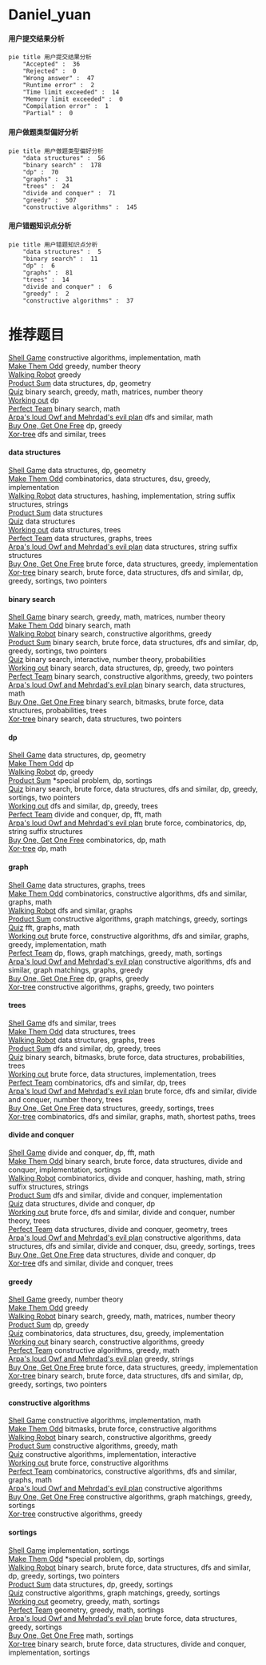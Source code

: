 # Daniel_yuan
<!-- tabs:start -->
#### **用户提交结果分析**

```mermaid
pie title 用户提交结果分析
    "Accepted" :  36
    "Rejected" :  0
    "Wrong answer" :  47
    "Runtime error" :  2
    "Time limit exceeded" :  14
    "Memory limit exceeded" :  0
    "Compilation error" :  1
    "Partial" :  0
```
#### **用户做题类型偏好分析**

```mermaid
pie title 用户做题类型偏好分析
    "data structures" :  56
    "binary search" :  178
    "dp" :  70
    "graphs" :  31
    "trees" :  24
    "divide and conquer" :  71
    "greedy" :  507
    "constructive algorithms" :  145
```
#### **用户错题知识点分析**

```mermaid
pie title 用户错题知识点分析
    "data structures" :  5
    "binary search" :  11
    "dp" :  6
    "graphs" :  81
    "trees" :  14
    "divide and conquer" :  6
    "greedy" :  2
    "constructive algorithms" :  37
```
<!-- tabs:end -->
# 推荐题目
[Shell Game](http://codeforces.com/problemset/problem/777/A)		constructive algorithms,
                        implementation,
                        math		  
[Make Them Odd](http://codeforces.com/problemset/problem/1277/B)		greedy,
                        number theory		  
[Walking Robot](http://codeforces.com/problemset/problem/1154/D)		greedy		  
[Product Sum](http://codeforces.com/problemset/problem/631/E)		data structures,
                        dp,
                        geometry		  
[Quiz](http://codeforces.com/problemset/problem/337/C)		binary search,
                        greedy,
                        math,
                        matrices,
                        number theory		  
[Working out](http://codeforces.com/problemset/problem/429/B)		dp		  
[Perfect Team](http://codeforces.com/problemset/problem/1221/C)		binary search,
                        math		  
[Arpa's loud Owf and Mehrdad's evil plan](https://codeforces.com/contest/742/problem/C)		dfs and similar,
                        math		  
[Buy One, Get One Free](http://codeforces.com/problemset/problem/335/F)		dp,
                        greedy		  
[Xor-tree](https://codeforces.com/contest/430/problem/C)		dfs and similar,
                        trees		  
<!-- tabs:start -->
#### **data structures**
[Shell Game](http://codeforces.com/problemset/problem/631/E)		data structures,
                        dp,
                        geometry		  
[Make Them Odd](https://codeforces.com/contest/1443/problem/F)		combinatorics,
                        data structures,
                        dsu,
                        greedy,
                        implementation		  
[Walking Robot](http://codeforces.com/problemset/problem/631/D)		data structures,
                        hashing,
                        implementation,
                        string suffix structures,
                        strings		  
[Product Sum](http://codeforces.com/problemset/problem/587/E)		data structures		  
[Quiz](http://codeforces.com/problemset/problem/420/D)		data structures		  
[Working out](http://codeforces.com/problemset/problem/339/D)		data structures,
                        trees		  
[Perfect Team](https://codeforces.com/contest/397/problem/E)		data structures,
                        graphs,
                        trees		  
[Arpa's loud Owf and Mehrdad's evil plan](http://codeforces.com/problemset/problem/741/E)		data structures,
                        string suffix structures		  
[Buy One, Get One Free](http://codeforces.com/problemset/problem/1340/A)		brute force,
                        data structures,
                        greedy,
                        implementation		  
[Xor-tree](http://codeforces.com/problemset/problem/1379/C)		binary search,
                        brute force,
                        data structures,
                        dfs and similar,
                        dp,
                        greedy,
                        sortings,
                        two pointers		  
#### **binary search**
[Shell Game](http://codeforces.com/problemset/problem/337/C)		binary search,
                        greedy,
                        math,
                        matrices,
                        number theory		  
[Make Them Odd](http://codeforces.com/problemset/problem/1221/C)		binary search,
                        math		  
[Walking Robot](http://codeforces.com/problemset/problem/335/A)		binary search,
                        constructive algorithms,
                        greedy		  
[Product Sum](http://codeforces.com/problemset/problem/1379/C)		binary search,
                        brute force,
                        data structures,
                        dfs and similar,
                        dp,
                        greedy,
                        sortings,
                        two pointers		  
[Quiz](http://codeforces.com/problemset/problem/1114/E)		binary search,
                        interactive,
                        number theory,
                        probabilities		  
[Working out](http://codeforces.com/problemset/problem/1492/C)		binary search,
                        data structures,
                        dp,
                        greedy,
                        two pointers		  
[Perfect Team](http://codeforces.com/problemset/problem/1463/D)		binary search,
                        constructive algorithms,
                        greedy,
                        two pointers		  
[Arpa's loud Owf and Mehrdad's evil plan](http://codeforces.com/problemset/problem/1490/G)		binary search,
                        data structures,
                        math		  
[Buy One, Get One Free](http://codeforces.com/problemset/problem/1479/D)		binary search,
                        bitmasks,
                        brute force,
                        data structures,
                        probabilities,
                        trees		  
[Xor-tree](http://codeforces.com/problemset/problem/1436/E)		binary search,
                        data structures,
                        two pointers		  
#### **dp**
[Shell Game](http://codeforces.com/problemset/problem/631/E)		data structures,
                        dp,
                        geometry		  
[Make Them Odd](http://codeforces.com/problemset/problem/429/B)		dp		  
[Walking Robot](http://codeforces.com/problemset/problem/335/F)		dp,
                        greedy		  
[Product Sum](http://codeforces.com/problemset/problem/158/E)		*special problem,
                        dp,
                        sortings		  
[Quiz](http://codeforces.com/problemset/problem/1379/C)		binary search,
                        brute force,
                        data structures,
                        dfs and similar,
                        dp,
                        greedy,
                        sortings,
                        two pointers		  
[Working out](http://codeforces.com/problemset/problem/274/B)		dfs and similar,
                        dp,
                        greedy,
                        trees		  
[Perfect Team](http://codeforces.com/problemset/problem/632/E)		divide and conquer,
                        dp,
                        fft,
                        math		  
[Arpa's loud Owf and Mehrdad's evil plan](https://codeforces.com/contest/759/problem/D)		brute force,
                        combinatorics,
                        dp,
                        string suffix structures		  
[Buy One, Get One Free](http://codeforces.com/problemset/problem/1239/A)		combinatorics,
                        dp,
                        math		  
[Xor-tree](http://codeforces.com/problemset/problem/1459/B)		dp,
                        math		  
#### **graph**
[Shell Game](https://codeforces.com/contest/397/problem/E)		data structures,
                        graphs,
                        trees		  
[Make Them Odd](http://codeforces.com/problemset/problem/612/E)		combinatorics,
                        constructive algorithms,
                        dfs and similar,
                        graphs,
                        math		  
[Walking Robot](http://codeforces.com/problemset/problem/107/A)		dfs and similar,
                        graphs		  
[Product Sum](http://codeforces.com/problemset/problem/1360/C)		constructive algorithms,
                        graph matchings,
                        greedy,
                        sortings		  
[Quiz](http://codeforces.com/problemset/problem/1392/I)		fft,
                        graphs,
                        math		  
[Working out](http://codeforces.com/problemset/problem/1487/C)		brute force,
                        constructive algorithms,
                        dfs and similar,
                        graphs,
                        greedy,
                        implementation,
                        math		  
[Perfect Team](http://codeforces.com/problemset/problem/1437/C)		dp,
                        flows,
                        graph matchings,
                        greedy,
                        math,
                        sortings		  
[Arpa's loud Owf and Mehrdad's evil plan](http://codeforces.com/problemset/problem/1470/D)		constructive algorithms,
                        dfs and similar,
                        graph matchings,
                        graphs,
                        greedy		  
[Buy One, Get One Free](http://codeforces.com/problemset/problem/1476/C)		dp,
                        graphs,
                        greedy		  
[Xor-tree](http://codeforces.com/problemset/problem/1304/D)		constructive algorithms,
                        graphs,
                        greedy,
                        two pointers		  
#### **trees**
[Shell Game](https://codeforces.com/contest/430/problem/C)		dfs and similar,
                        trees		  
[Make Them Odd](http://codeforces.com/problemset/problem/339/D)		data structures,
                        trees		  
[Walking Robot](https://codeforces.com/contest/397/problem/E)		data structures,
                        graphs,
                        trees		  
[Product Sum](http://codeforces.com/problemset/problem/274/B)		dfs and similar,
                        dp,
                        greedy,
                        trees		  
[Quiz](http://codeforces.com/problemset/problem/1479/D)		binary search,
                        bitmasks,
                        brute force,
                        data structures,
                        probabilities,
                        trees		  
[Working out](http://codeforces.com/problemset/problem/1511/C)		brute force,
                        data structures,
                        implementation,
                        trees		  
[Perfect Team](http://codeforces.com/problemset/problem/1499/F)		combinatorics,
                        dfs and similar,
                        dp,
                        trees		  
[Arpa's loud Owf and Mehrdad's evil plan](http://codeforces.com/problemset/problem/1491/E)		brute force,
                        dfs and similar,
                        divide and conquer,
                        number theory,
                        trees		  
[Buy One, Get One Free](http://codeforces.com/problemset/problem/1466/D)		data structures,
                        greedy,
                        sortings,
                        trees		  
[Xor-tree](http://codeforces.com/problemset/problem/1495/D)		combinatorics,
                        dfs and similar,
                        graphs,
                        math,
                        shortest paths,
                        trees		  
#### **divide and conquer**
[Shell Game](http://codeforces.com/problemset/problem/632/E)		divide and conquer,
                        dp,
                        fft,
                        math		  
[Make Them Odd](http://codeforces.com/problemset/problem/1461/D)		binary search,
                        brute force,
                        data structures,
                        divide and conquer,
                        implementation,
                        sortings		  
[Walking Robot](http://codeforces.com/problemset/problem/1466/G)		combinatorics,
                        divide and conquer,
                        hashing,
                        math,
                        string suffix structures,
                        strings		  
[Product Sum](http://codeforces.com/problemset/problem/1490/D)		dfs and similar,
                        divide and conquer,
                        implementation		  
[Quiz](https://codeforces.com/contest/1483/problem/C)		data structures,
                        divide and conquer,
                        dp		  
[Working out](http://codeforces.com/problemset/problem/1491/E)		brute force,
                        dfs and similar,
                        divide and conquer,
                        number theory,
                        trees		  
[Perfect Team](http://codeforces.com/problemset/problem/1303/G)		data structures,
                        divide and conquer,
                        geometry,
                        trees		  
[Arpa's loud Owf and Mehrdad's evil plan](http://codeforces.com/problemset/problem/1494/D)		constructive algorithms,
                        data structures,
                        dfs and similar,
                        divide and conquer,
                        dsu,
                        greedy,
                        sortings,
                        trees		  
[Buy One, Get One Free](http://codeforces.com/problemset/problem/1482/E)		data structures,
                        divide and conquer,
                        dp		  
[Xor-tree](http://codeforces.com/problemset/problem/566/C)		dfs and similar,
                        divide and conquer,
                        trees		  
#### **greedy**
[Shell Game](http://codeforces.com/problemset/problem/1277/B)		greedy,
                        number theory		  
[Make Them Odd](http://codeforces.com/problemset/problem/1154/D)		greedy		  
[Walking Robot](http://codeforces.com/problemset/problem/337/C)		binary search,
                        greedy,
                        math,
                        matrices,
                        number theory		  
[Product Sum](http://codeforces.com/problemset/problem/335/F)		dp,
                        greedy		  
[Quiz](https://codeforces.com/contest/1443/problem/F)		combinatorics,
                        data structures,
                        dsu,
                        greedy,
                        implementation		  
[Working out](http://codeforces.com/problemset/problem/335/A)		binary search,
                        constructive algorithms,
                        greedy		  
[Perfect Team](https://codeforces.com/contest/1417/problem/D)		constructive algorithms,
                        greedy,
                        math		  
[Arpa's loud Owf and Mehrdad's evil plan](http://codeforces.com/problemset/problem/1107/A)		greedy,
                        strings		  
[Buy One, Get One Free](http://codeforces.com/problemset/problem/1340/A)		brute force,
                        data structures,
                        greedy,
                        implementation		  
[Xor-tree](http://codeforces.com/problemset/problem/1379/C)		binary search,
                        brute force,
                        data structures,
                        dfs and similar,
                        dp,
                        greedy,
                        sortings,
                        two pointers		  
#### **constructive algorithms**
[Shell Game](http://codeforces.com/problemset/problem/777/A)		constructive algorithms,
                        implementation,
                        math		  
[Make Them Odd](http://codeforces.com/problemset/problem/1415/D)		bitmasks,
                        brute force,
                        constructive algorithms		  
[Walking Robot](http://codeforces.com/problemset/problem/335/A)		binary search,
                        constructive algorithms,
                        greedy		  
[Product Sum](https://codeforces.com/contest/1417/problem/D)		constructive algorithms,
                        greedy,
                        math		  
[Quiz](http://codeforces.com/problemset/problem/1081/F)		constructive algorithms,
                        implementation,
                        interactive		  
[Working out](http://codeforces.com/problemset/problem/632/B)		brute force,
                        constructive algorithms		  
[Perfect Team](http://codeforces.com/problemset/problem/612/E)		combinatorics,
                        constructive algorithms,
                        dfs and similar,
                        graphs,
                        math		  
[Arpa's loud Owf and Mehrdad's evil plan](http://codeforces.com/problemset/problem/720/C)		constructive algorithms		  
[Buy One, Get One Free](http://codeforces.com/problemset/problem/1360/C)		constructive algorithms,
                        graph matchings,
                        greedy,
                        sortings		  
[Xor-tree](http://codeforces.com/problemset/problem/1493/A)		constructive algorithms,
                        greedy		  
#### **sortings**
[Shell Game](http://codeforces.com/problemset/problem/378/B)		implementation,
                        sortings		  
[Make Them Odd](http://codeforces.com/problemset/problem/158/E)		*special problem,
                        dp,
                        sortings		  
[Walking Robot](http://codeforces.com/problemset/problem/1379/C)		binary search,
                        brute force,
                        data structures,
                        dfs and similar,
                        dp,
                        greedy,
                        sortings,
                        two pointers		  
[Product Sum](http://codeforces.com/problemset/problem/777/B)		data structures,
                        dp,
                        greedy,
                        sortings		  
[Quiz](http://codeforces.com/problemset/problem/1360/C)		constructive algorithms,
                        graph matchings,
                        greedy,
                        sortings		  
[Working out](https://codeforces.com/contest/1496/problem/C)		geometry,
                        greedy,
                        math,
                        sortings		  
[Perfect Team](http://codeforces.com/problemset/problem/1495/A)		geometry,
                        greedy,
                        math,
                        sortings		  
[Arpa's loud Owf and Mehrdad's evil plan](http://codeforces.com/problemset/problem/1497/A)		brute force,
                        data structures,
                        greedy,
                        sortings		  
[Buy One, Get One Free](http://codeforces.com/problemset/problem/1427/A)		math,
                        sortings		  
[Xor-tree](http://codeforces.com/problemset/problem/1461/D)		binary search,
                        brute force,
                        data structures,
                        divide and conquer,
                        implementation,
                        sortings		  
<!-- tabs:end -->
